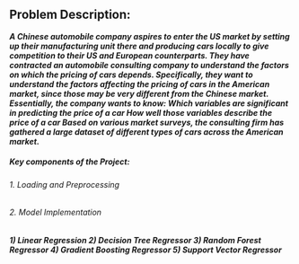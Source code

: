 ## Problem Description:

***A Chinese automobile company aspires to enter the US market by setting up their manufacturing unit there and producing cars locally to give competition to their US and European counterparts. They have contracted an automobile consulting company to understand the factors on which the pricing of cars depends. Specifically, they want to understand the factors affecting the pricing of cars in the American market, since those may be very different from the Chinese market. Essentially, the company wants to know:
Which variables are significant in predicting the price of a car
How well those variables describe the price of a car
Based on various market surveys, the consulting firm has gathered a large dataset of different types of cars across the American market.***

##### Key components of the Project:

###### 1. Loading and Preprocessing

   
###### 2. Model Implementation 
 
***1) Linear Regression
2) Decision Tree Regressor
3) Random Forest Regressor
4) Gradient Boosting Regressor
5) Support Vector Regressor***

